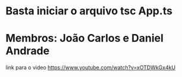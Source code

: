 # Basta iniciar o arquivo tsc App.ts
# Membros: João Carlos e Daniel Andrade
link para o video https://www.youtube.com/watch?v=xOTDWkGx4kU
